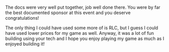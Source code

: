 The docs were very well put together, job well done there.
You were by far the best documented sponsor at this event and you deserve congratulations!

The only thing I could have used some more of is RLC, but I guess I could have used lower prices for my game as well.
Anyway, it was a lot of fun building using your tech and I hope you enjoy playing my game as much as I enjoyed building it!
